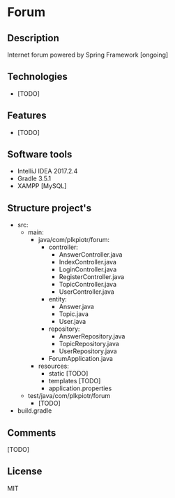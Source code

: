 # Forum
## Description
Internet forum powered by Spring Framework [ongoing]
## Technologies
- [TODO]
## Features
- [TODO]
## Software tools
- IntelliJ IDEA 2017.2.4
- Gradle 3.5.1
- XAMPP [MySQL]
## Structure project's
- src:
  - main:
    - java/com/plkpiotr/forum:
      - controller:
        - AnswerController.java
        - IndexController.java
        - LoginController.java
        - RegisterController.java
        - TopicController.java
        - UserController.java
      - entity:
        - Answer.java
        - Topic.java
        - User.java
      - repository:
        - AnswerRepository.java
        - TopicRepository.java
        - UserRepository.java
      - ForumApplication.java
    - resources:
      - static [TODO]
      - templates [TODO]
      - application.properties
  - test/java/com/plkpiotr/forum
    - [TODO]
- build.gradle
## Comments
[TODO]
## License
MIT
